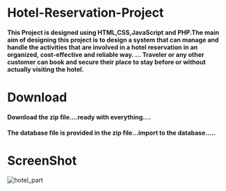 # Hotel-Reservation-Project
#### This Project is designed using HTML,CSS,JavaScript and PHP.The main aim of designing this project is to design a system that can manage and handle the activities that are involved in a hotel reservation in an organized, cost-effective and reliable way. ... Traveler or any other customer can book and secure their place to stay before or without actually visiting the hotel.

# Download
#### Download the zip file....ready with everything....
#### The database file is provided in the zip file...import to the database.....


# ScreenShot
![hotel_part](https://user-images.githubusercontent.com/65106015/97809375-81001000-1c92-11eb-94d5-479cc332d3bb.PNG)
